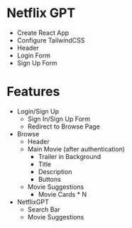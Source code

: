 # Netflix GPT
- Create React App
- Configure TailwindCSS
- Header
- Login Form
- Sign Up Form

# Features
- Login/Sign Up
    - Sign In/Sign Up Form
    - Redirect to Browse Page
- Browse
    - Header
    - Main Movie (after authentication)
        - Trailer in Background
        - Title
        - Description 
        - Buttons
    - Movie Suggestions
        - Movie Cards * N
- NetflixGPT
    - Search Bar
    - Movie Suggestions
